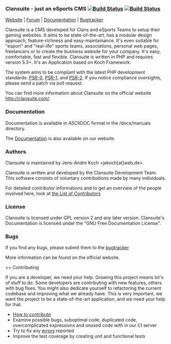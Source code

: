 ### Clansuite - just an eSports CMS [![Build Status](https://secure.travis-ci.org/Clansuite/Clansuite.png?branch=master)](https://travis-ci.org/Clansuite/Clansuite) [![Build Status](https://secure.travis-ci.org/Clansuite/Clansuite.png?branch=develop)](https://travis-ci.org/Clansuite/Clansuite)

[Website](http://clansuite.com/)
| [Forum](http://forum.clansuite.com/)
| [Documentation](http://docs.clansuite.com)
| [Bugtracker](https://github.com/Clansuite/Clansuite/issues/)

Clansuite is a CMS developed for Clans and eSports Teams to setup their gaming websites.
It aims to be state-of-the-art, has a modular design approach, feature-richness and easy-maintainance.
It's even suitable for "esport" and "real-life" sports teams, associations, personal web pages, freelancers
or to create the business website for your company. It's easy, comfortable, fast and flexible.
Clansuite is written in PHP and requires version 5.3+. It's an Application based on Koch Framework.

The system aims to be compliant with the latest PHP development standards:
[PSR-0](https://github.com/php-fig/fig-standards/blob/master/accepted/PSR-0.md),
[PSR-1](https://github.com/php-fig/fig-standards/blob/master/accepted/PSR-1-basic-coding-standard.md),
and
[PSR-2](https://github.com/php-fig/fig-standards/blob/master/accepted/PSR-2-coding-style-guide.md).
If you notice compliance oversights, please send a patch via pull request.

You can find more information about Clansuite on the official website http://clansuite.com/.

### Documentation

Documentation is available in ASCIIDOC format in the /docs/manuals directory.

The [Documentation](http://docs.clansuite.com) is also available on our website.

### Authors

Clansuite is maintained by Jens-Andre Koch <jakoch[at]web.de>.

Clansuite is written and developed by the Clansuite Development Team.
This software consists of voluntary contributions made by many individuals.

For detailed contributor informations and to get an overview of the
people involved here, look at [the List of Contributors](https://github.com/Clansuite/Clansuite/contributors)

### License

Clansuite is licensed under GPL version 2 and any later version.
Clansuite's Documentation is licensed under the "GNU Free Documentation License".

### Bugs

If you find any bugs, please submit them to the [bugtracker](https://github.com/Clansuite/Clansuite/issues)

More information can be found on the official website.

== Contributing

If you are a developer, we need your help. Growing this project means lot's of stuff to do. Some developers are contributing with new features, others with bug fixes. You might also dedicate yourself to refactoring the current codebase and improving what we already have. This is very important, we want the project to be a state-of-the-art application, and we need your help for that.

* [How to contribute](https://github.com/Clansuite/Clansuite/blob/develop/CONTRIBUTE.md)
* Examine possible bugs, suboptimal code, duplicated code, overcomplicated expressions and unused code with in our CI server
* Try to fix any [errors](https://travis-ci.org/#!/Clansuite/Clansuite) reported
* Improve the test coverage by creating unit and functional tests
